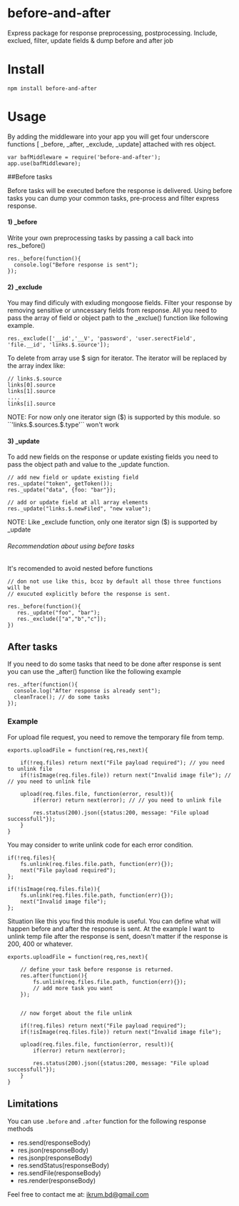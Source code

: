 # before-and-after
Express package for response preprocessing, postprocessing. Include, exclued, filter, update fields & dump before and after job

# Install
```npm install before-and-after```

# Usage

By adding the middleware into your app you will get four underscore functions [ _before, _after, _exclude, _update] attached with res object.
```
var bafMiddleware = require('before-and-after');
app.use(bafMiddleware);
```

##Before tasks

Before tasks will be executed before the response is delivered. Using before tasks you can dump your common tasks, pre-process and filter express response. 
#### 1) _before

Write your own preprocessing tasks by passing a call back into res._before()
```
res._before(function(){
  console.log("Before response is sent");
});
```
#### 2) _exclude

You may find dificuly with exluding mongoose fields. Filter your response by removing sensitive or unncessary fields from response. All you need to pass the array of field or object path to the _exclue() function like following example.
```
res._exclude(['__id','__V', 'password', 'user.serectField', 'file.__id', 'links.$.source']);
```
To delete from array use $ sign for iterator. The iterator will be replaced by the array index like:
```
// links.$.source
links[0].source
links[1].source
....
links[i].source
```
NOTE: For now only one iterator sign ($) is supported by this module. so ``'links.$.sources.$.type'`` won't work

#### 3) _update
To add new fields on the response or update existing fields you need to pass the object path and value to the _update function.

```
// add new field or update existing field
res._update("token", getToken());
res._update("data", {foo: "bar"});

// add or update field at all array elements
res._update("links.$.newFiled", "new value");
```
NOTE: Like _exclude function, only one iterator sign ($) is supported by _update

###### Recommendation about using before tasks
It's recomended to avoid nested before functions

```
// don not use like this, bcoz by default all those three functions will be 
// exucuted explicitly before the response is sent.

res._before(function(){
   res._update("foo", "bar");
   res._exclude(["a","b","c"]);
})
```

## After tasks
If you need to do some tasks that need to be done after response is sent you can use the _after() function like the following example

```
res._after(function(){
  console.log("After response is already sent");
  cleanTrace(); // do some tasks
});
```

### Example

For upload file request, you need to remove the temporary file from temp. 

```
exports.uploadFile = function(req,res,next){

	if(!req.files) return next("File payload required"); // you need to unlink file
	if(!isImage(req.files.file)) return next("Invalid image file"); // // you need to unlink file

	upload(req.files.file, function(error, result)){
		if(error) return next(error); // // you need to unlink file

		res.status(200).json({status:200, message: "File upload successfull"});
	}
}
```

You may consider to write unlink code for each error condition.


```
if(!req.files){
	fs.unlink(req.files.file.path, function(err){});
	next("File payload required");
};

if(!isImage(req.files.file)){
	fs.unlink(req.files.file.path, function(err){});
	next("Invalid image file");
};

```

Situation like this you find this module is useful. You can define what will happen before and after the response is sent. At the example I want to unlink temp file after the response is sent, doesn't matter if the response is 200, 400 or whatever.

```
exports.uploadFile = function(req,res,next){

	// define your task before response is returned.
	res.after(function(){
		fs.unlink(req.files.file.path, function(err){});
		// add more task you want
	});


	// now forget about the file unlink

	if(!req.files) return next("File payload required"); 
	if(!isImage(req.files.file)) return next("Invalid image file"); 

	upload(req.files.file, function(error, result)){
		if(error) return next(error);

		res.status(200).json({status:200, message: "File upload successfull"});
	}
}
```

## Limitations

You can use `.before` and `.after` function for the following response methods

* res.send(responseBody)
* res.json(responseBody)
* res.jsonp(responseBody)
* res.sendStatus(responseBody)
* res.sendFile(responseBody)
* res.render(responseBody)


Feel free to contact me at: ikrum.bd@gmail.com
